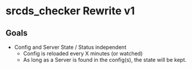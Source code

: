 # srcds_checker Rewrite v1

## Goals

* Config and Server State / Status independent
  * Config is reloaded every X minutes (or watched)
  * As long as a Server is found in the config(s), the state will be kept.
